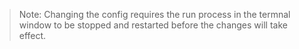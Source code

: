 >Note: Changing the config requires the run process in the termnal window to be stopped and restarted before the changes will take effect.